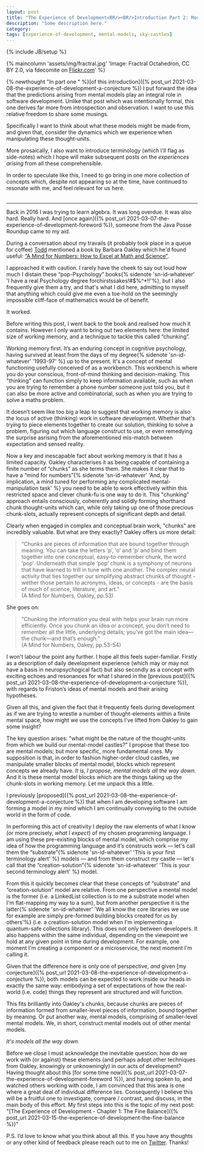 ```yaml
---
layout: post
title: "The Experience of Development<BR/><BR/>Introduction Part 2: Models, All the Way Down"
description: "Some description here."
category:
tags: [experience-of-development, mental-models, sky-castles]
---
```

{% include JB/setup %}

{% maincolumn 'assets/img/fractral.jpg' 'Image: Fractral Octahedron, CC BY 2.0, via fdecomite on <a href="https://www.flickr.com/photos/fdecomite/5371928685/">Flickr.com</a>' %}

{% newthought "In part one " %}[of this introduction]({% post_url 2021-03-08-the-experience-of-development-a-conjecture %}) I put forward the idea that the predictions arising from mental models play an integral role in software development. Unlike that post which was intentionally formal, this one derives far more from introspection and observation. I want to use this relative freedom to share some musings. 

Specifically I want to think about what these models might be made from, and given that, consider the dynamics which we experience when manipulating these thought-units. 

More prosaically, I also want to introduce terminology (which I'll flag as side-notes) which I hope will make subsequent posts on the _experiences arising_ from all these comprehensible.

In order to speculate like this, I need to go bring in one more collection of concepts which, despite not appearing so at the time, have continued to resonate with me, and feel relevant for us here.
<BR/><BR/>

_____________

Back in 2016 I was trying to learn algebra.  It was long overdue.  It was also hard.  Really hard.  And [once again]({% post_url 2021-03-07-the-experience-of-development-foreword %}), someone from the Java Posse Roundup came to my aid.

During a conversation about my travails (it probably took place in a queue for coffee) [Todd]() mentioned a book by Barbara Oakley which he'd found useful: [“A Mind for Numbers: How to Excel at Math and Science”](https://www.goodreads.com/book/show/18693655-a-mind-for-numbers).  

I approached it with caution. I rarely have the cheek to say out loud how much I distain these “pop-Psychology” books{% sidenote 'sn-id-whatever' 'I have a real Psychology degree forchirstssakes!#$%^*!!'%}, but I also frequently give them a try, and that's what I did here, admitting to myself that anything which could give me even a toe-hold on the seemingly impossible cliff-face of mathematics would be of benefit.

It worked.

Before writing this post, I went back to the book and realised how much it contains. However I only want to bring out two elements here: the limited size of working memory, and a technique to tackle this called “chunking”.

Working memory first. It’s an enduring concept in cognitive psychology, having survived  at least from the days of my degree{% sidenote 'sn-id-whatever' '1993-97' %} up to the present.  It's a concept of mental functioning usefully conceived of as a workbench.  This workbench is where you do your conscious, front-of-mind thinking and decision-making. This "thinking" can function simply to keep information available, such as when you are trying to remember a phone number someone just told you, but it can also be more active and combinatorial, such as when you are trying to solve a maths problem.

It doesn’t seem like too big a leap to suggest that working memory is also the locus of active (thinking) work in software development.  Whether that's trying to piece elements together to create our solution, thinking to solve a problem, figuring out which language construct to use, or even remedying the surprise asrising from the aforementioned mis-match between expectation and sensed reality.

Now a key and inescapable fact about working memory is that it has a limited capacity.  Oakley characterises it as being capable of containing a finite number of “chunks” as she terms them. She makes it clear that to have a “mind for numbers”{% sidenote 'sn-id-whatever' 'And, by implication, a mind tuned for performing any complicated mental-manipulation task' %} you need to be able to work effectively within this restricted space and clever chunk-fu is one way to do it.  This "chunking" approach entails consciously, coherently and solidly forming shorthand chunk thought-units which can, while only taking up one of those precious chunk-slots, actually represent concepts of significant depth and detail.

Clearly when engaged in complex and conceptual brain work, "chunks" are incredibly valuable.  But what are they exactly? Oakley offers us more detail:

> “Chunks are pieces of information that are bound together through meaning. You can take the letters ‘p’, ‘o’ and ‘p’ and bind them together into one conceptual, easy-to-remember chunk, the word ‘pop’. Underneath that simple ‘pop’ chunk is a symphony of neurons that have learned to trill in tune with one another. The complex neural activity that ties together our simplifying abstract chunks of thought - wether those pertain to acronyms, ideas, or concepts - are the basis of much of science, literature, and art.”<BR/>(A Mind for Numbers, Oakley, pp.53)

She goes on: 

> “Chunking the information you deal with helps your brain run more efficiently. Once you chunk an idea or a concept, you don’t need to remember all the little, underlying details; you’ve got the main idea—the chunk—and that’s enough.”<BR/>(A Mind for Numbers, Oakey, pp.53-54)

I won't labour the point any further. I hope all this feels super-familiar.  Firstly as a description of daily development experience (which may or may not have a basis in neuropsychogical fact) but also secondly as a concept with exciting echoes and resonances for what I shared in the [previous post]({% post_url 2021-03-08-the-experience-of-development-a-conjecture %}), with regards to Friston’s ideas of mental models and their arising hypotheses.
 
Given all this, and given the fact that it frequently feels during development as if we are trying to wrestle a number of thought-elements within a finite mental space, how might we use the concepts I've lifted from Oakley to gain some insight? 

The key question arises: "what might be the nature of the thought-units from which we build our mental-model castles?" I propose that these too are mental models; but more specific, more fundamental ones.  My supposition is that, in order to fashion higher-order cloud castles, we manipulate smaller blocks of mental model, blocks which represent concepts we already have. _It is, I propose, mental models all the way down._ And it is these mental model blocks which are the things taking up the chunk-slots in working memory. Let me unpack this a little.  

I previously [proposed]({% post_url 2021-03-08-the-experience-of-development-a-conjecture %}) that when I am developing software I am forming a model in my mind which I am continually conveying to the outside world in the form of code.

In performing this act of creativity I deploy the raw elements of what I know (or more precisely, _what I expect_) of my chosen programming language.  I am using these pre-existing blocks of mental model, which comprise my idea of how the programming language and it’s constructs work — let's call them the “substrate”{% sidenote 'sn-id-whatever' 'This is your first terminology alert' %} models — and from them construct my castle — let's call that the “creation-solution”{% sidenote 'sn-id-whatever' 'This is your second terminology alert' %} model.

From this it quickly becomes clear that these concepts of “substrate” and “creation-solution” model are relative.  From one perspective a mental model is the former (i.e.  a LinkedList collection is to me a substrate model when I'm flat-mapping my way to a sum), but from another perspective it is the latter{% sidenote 'sn-id-whatever' 'We all know the core libraries we use for example are simply pre-formed building blocks created for us by others'%} (i.e. a creation-solution model when I'm implementing a quantum-safe collections library). This does not only between developers. It also happens within the same individual, depending on the viewpoint we hold at any given point in time during development.  For example, one moment I'm creating a component or a microservice, the next moment I'm calling it.

Given that the difference here is only one of perspective, _and_ given [my conjecture]({% post_url 2021-03-08-the-experience-of-development-a-conjecture %}), both models can be expected to work inside our heads in exactly the same way: embodying a set of expectations of how the real-world (i.e. code) things they represent are structured and  will function.

This fits brilliantly into Oakley's chunks, because chunks are pieces of information formed from smaller-level pieces of information, bound together by meaning.  Or put another way, mental models, comprising of smaller-level mental models.  We, in short, construct mental models out of other mental models. 

_It's models all the way down._

Before we close I must acknowledge the inevitable question: how do we work with (or against) these elements (and perhaps adopt other techniques from Oakley, knowingly or unknowningly) in our acts of development?  Having thought about this [for some time now]({% post_url 2021-03-07-the-experience-of-development-foreword %}), and having spoken to, and watched others working with code, I am convinced that this area is one where a great deal of individual difference lies.  Consequently I believe this will be a fruitful one to investigate, compare / contrast, and discuss, in the main body of this effort.  My first steps into this is the topic of my next post: "[The Experience of Development - Chapter 1: The Fine Balance]({% post_url 2021-03-15-the-experience-of-development-the-fine-balance %})"

P.S. I’d love to know what you think about all this. If you have any thoughts or any other kind of feedback please reach out to me on [Twitter](https://twitter.com/al94781).  Thanks!

